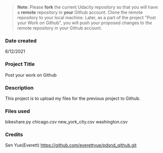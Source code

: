 >**Note**: Please **fork** the current Udacity repository so that you will have a **remote** repository in **your** Github account. Clone the remote repository to your local machine. Later, as a part of the project "Post your Work on Github", you will push your proposed changes to the remote repository in your Github account.

### Date created
6/12/2021
### Project Title
Post your work on Github

### Description
This project is to upload my files for the previous project to Github.

### Files used
bikeshare.py
chicago.csv
new_york_city.csv
washington.csv

### Credits
Sen Yue(Everett)
https://github.com/everettyue/pdsnd_github.git
